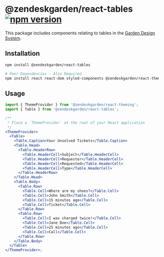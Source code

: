 # @zendeskgarden/react-tables [![npm version](https://flat.badgen.net/npm/v/@zendeskgarden/react-tables)](https://www.npmjs.com/package/@zendeskgarden/react-tables)

This package includes components relating to tables in the
[Garden Design System](https://zendeskgarden.github.io/).

## Installation

```sh
npm install @zendeskgarden/react-tables

# Peer Dependencies - Also Required
npm install react react-dom styled-components @zendeskgarden/react-theming
```

## Usage

```jsx
import { ThemeProvider } from '@zendeskgarden/react-theming';
import { Table } from '@zendeskgarden/react-tables';

/**
 * Place a `ThemeProvider` at the root of your React application
 */
<ThemeProvider>
  <Table>
    <Table.Caption>Your Unsolved Tickets</Table.Caption>
    <Table.Head>
      <Table.HeaderRow>
        <Table.HeaderCell>Subject</Table.HeaderCell>
        <Table.HeaderCell>Requester</Table.HeaderCell>
        <Table.HeaderCell>Requested</Table.HeaderCell>
        <Table.HeaderCell>Type</Table.HeaderCell>
      </Table.HeaderRow>
    </Table.Head>
    <Table.Body>
      <Table.Row>
        <Table.Cell>Where are my shoes?</Table.Cell>
        <Table.Cell>John Smith</Table.Cell>
        <Table.Cell>15 minutes ago</Table.Cell>
        <Table.Cell>Ticket</Table.Cell>
      </Table.Row>
      <Table.Row>
        <Table.Cell>I was charged twice!</Table.Cell>
        <Table.Cell>Jane Doe</Table.Cell>
        <Table.Cell>25 minutes ago</Table.Cell>
        <Table.Cell>Call</Table.Cell>
      </Table.Row>
    </Table.Body>
  </Table>
</ThemeProvider>;
```

